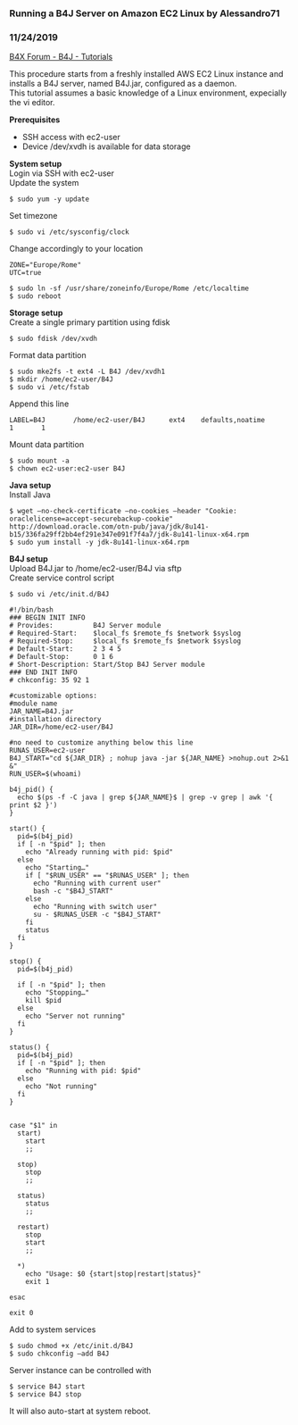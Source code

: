 ### Running a B4J Server on Amazon EC2 Linux by Alessandro71
### 11/24/2019
[B4X Forum - B4J - Tutorials](https://www.b4x.com/android/forum/threads/111656/)

This procedure starts from a freshly installed AWS EC2 Linux instance and installs a B4J server, named B4J.jar, configured as a daemon.  
This tutorial assumes a basic knowledge of a Linux environment, expecially the vi editor.  
  
**Prerequisites**  

- SSH access with ec2-user
- Device /dev/xvdh is available for data storage

  
**System setup**  
Login via SSH with ec2-user  
Update the system  

```B4X
$ sudo yum -y update
```

  
  
Set timezone  

```B4X
$ sudo vi /etc/sysconfig/clock
```

  
  
Change accordingly to your location  

```B4X
ZONE="Europe/Rome"  
UTC=true
```

  
  

```B4X
$ sudo ln -sf /usr/share/zoneinfo/Europe/Rome /etc/localtime  
$ sudo reboot
```

  
  
**Storage setup**  
Create a single primary partition using fdisk  

```B4X
$ sudo fdisk /dev/xvdh
```

  
  
Format data partition  

```B4X
$ sudo mke2fs -t ext4 -L B4J /dev/xvdh1  
$ mkdir /home/ec2-user/B4J  
$ sudo vi /etc/fstab
```

  
  
Append this line  

```B4X
LABEL=B4J       /home/ec2-user/B4J      ext4    defaults,noatime        1       1
```

  
  
Mount data partition  

```B4X
$ sudo mount -a  
$ chown ec2-user:ec2-user B4J
```

  
  
  
**Java setup**  
Install Java  

```B4X
$ wget –no-check-certificate –no-cookies –header "Cookie: oraclelicense=accept-securebackup-cookie" http://download.oracle.com/otn-pub/java/jdk/8u141-b15/336fa29ff2bb4ef291e347e091f7f4a7/jdk-8u141-linux-x64.rpm  
$ sudo yum install -y jdk-8u141-linux-x64.rpm
```

  
  
  
**B4J setup**  
Upload B4J.jar to /home/ec2-user/B4J via sftp  
Create service control script  

```B4X
$ sudo vi /etc/init.d/B4J
```

  
  

```B4X
#!/bin/bash  
### BEGIN INIT INFO  
# Provides:          B4J Server module  
# Required-Start:    $local_fs $remote_fs $network $syslog  
# Required-Stop:     $local_fs $remote_fs $network $syslog  
# Default-Start:     2 3 4 5  
# Default-Stop:      0 1 6  
# Short-Description: Start/Stop B4J Server module  
### END INIT INFO  
# chkconfig: 35 92 1  
  
#customizable options:  
#module name  
JAR_NAME=B4J.jar  
#installation directory  
JAR_DIR=/home/ec2-user/B4J  
  
#no need to customize anything below this line  
RUNAS_USER=ec2-user  
B4J_START="cd ${JAR_DIR} ; nohup java -jar ${JAR_NAME} >nohup.out 2>&1 &"  
RUN_USER=$(whoami)  
  
b4j_pid() {  
  echo $(ps -f -C java | grep ${JAR_NAME}$ | grep -v grep | awk '{ print $2 }')  
}  
  
start() {  
  pid=$(b4j_pid)  
  if [ -n "$pid" ]; then  
    echo "Already running with pid: $pid"  
  else  
    echo "Starting…"  
    if [ "$RUN_USER" == "$RUNAS_USER" ]; then  
      echo "Running with current user"  
      bash -c "$B4J_START"  
    else  
      echo "Running with switch user"  
      su - $RUNAS_USER -c "$B4J_START"  
    fi  
    status  
  fi  
}  
  
stop() {  
  pid=$(b4j_pid)  
  
  if [ -n "$pid" ]; then  
    echo "Stopping…"  
    kill $pid  
  else  
    echo "Server not running"  
  fi  
}  
  
status() {  
  pid=$(b4j_pid)  
  if [ -n "$pid" ]; then  
    echo "Running with pid: $pid"  
  else  
    echo "Not running"  
  fi  
}  
  
  
case "$1" in  
  start)  
    start  
    ;;  
  
  stop)  
    stop  
    ;;  
  
  status)  
    status  
    ;;  
  
  restart)  
    stop  
    start  
    ;;  
  
  *)  
    echo "Usage: $0 {start|stop|restart|status}"  
    exit 1  
  
esac  
  
exit 0
```

  
  
Add to system services  

```B4X
$ sudo chmod +x /etc/init.d/B4J  
$ sudo chkconfig –add B4J
```

  
  
Server instance can be controlled with  

```B4X
$ service B4J start  
$ service B4J stop
```

  
  
It will also auto-start at system reboot.